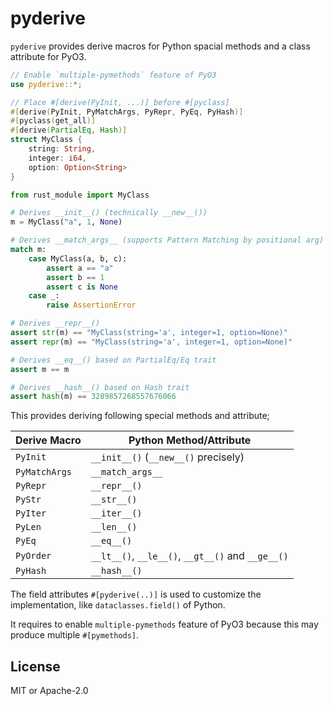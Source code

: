 # pyderive

`pyderive` provides derive macros for Python spacial methods and a class attribute for PyO3.

```rust
// Enable `multiple-pymethods` feature of PyO3
use pyderive::*;

// Place #[derive(PyInit, ...)] before #[pyclass]
#[derive(PyInit, PyMatchArgs, PyRepr, PyEq, PyHash)]
#[pyclass(get_all)]
#[derive(PartialEq, Hash)]
struct MyClass {
    string: String,
    integer: i64,
    option: Option<String>
}
```
```python
from rust_module import MyClass

# Derives __init__() (technically __new__())
m = MyClass("a", 1, None)

# Derives __match_args__ (supports Pattern Matching by positional arg)
match m:
    case MyClass(a, b, c):
        assert a == "a"
        assert b == 1
        assert c is None
    case _:
        raise AssertionError

# Derives __repr__()
assert str(m) == "MyClass(string='a', integer=1, option=None)"
assert repr(m) == "MyClass(string='a', integer=1, option=None)"

# Derives __eq__() based on PartialEq/Eq trait
assert m == m

# Derives __hash__() based on Hash trait
assert hash(m) == 3289857268557676066
```

This provides deriving following special methods and attribute;

| Derive Macro  | Python Method/Attribute                   |
| ------------- | ----------------------------------------- |
| `PyInit`      | `__init__()` (`__new__()` precisely)        |
| `PyMatchArgs` | `__match_args__`                          |
| `PyRepr`      | `__repr__()`                                |
| `PyStr`       | `__str__()`                                 |
| `PyIter`      | `__iter__()`                                |
| `PyLen`       | `__len__()`                                 |
| `PyEq`        | `__eq__()`                                  |
| `PyOrder`     | `__lt__()`, `__le__()`, `__gt__()` and `__ge__()` |
| `PyHash`      | `__hash__()`                                |

The field attributes `#[pyderive(..)]` is used to customize the implementation,
like `dataclasses.field()` of Python.

It requires to enable `multiple-pymethods` feature of PyO3 because this may produce multiple `#[pymethods]`.

## License

MIT or Apache-2.0